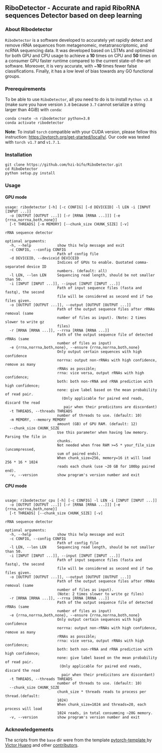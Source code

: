 ## RiboDetector - Accurate and rapid RiboRNA sequences Detector based on deep learning

### About Ribodetector

`RiboDetector` is a software developed to accurately yet rapidly detect and remove rRNA sequences from metagenomeic, metatranscriptomic, and ncRNA sequencing data. It was developed based on LSTMs and optimized for both GPU and CPU usage to achieve a **10** times on CPU and **50** times on a consumer GPU faster runtime compared to the current state-of-the-art software. Moreover, it is very accurate, with ~**10** times fewer false classifications. Finally, it has a low level of bias towards any GO functional groups. 


### Prerequirements

To be able to use `RiboDetector`, all you need to do is to install `Python v3.8` (make sure you have version `3.8` because `3.7` cannot serialize a string larger than 4GiB) with `conda`:

```shell
conda create -n ribodetector python=3.8
conda activate ribodetector
```

**Note**: To install `torch` compatible with your CUDA version, please fellow this instruction:
https://pytorch.org/get-started/locally/. Our code was tested with `torch v1.7` and `v1.7.1`.

### Installation

```shell
git clone https://github.com/hzi-bifo/RiboDetector.git
cd RiboDetector
python setup.py install
```

### Usage

#### GPU mode

```shell
usage: ribodetector [-h] [-c CONFIG] [-d DEVICEID] -l LEN -i [INPUT [INPUT ...]]
  -o [OUTPUT [OUTPUT ...]] [-r [RRNA [RRNA ...]]] [-e {rrna,norrna,both,none}] 
  [-t THREADS] [-m MEMORY] [--chunk_size CHUNK_SIZE] [-v]

rRNA sequence detector

optional arguments:
  -h, --help            show this help message and exit
  -c CONFIG, --config CONFIG
                        Path of config file
  -d DEVICEID, --deviceid DEVICEID
                        Indices of GPUs to enable. Quotated comma-separated device ID 
                        numbers. (default: all)
  -l LEN, --len LEN     Sequencing read length, should be not smaller than 50.
  -i [INPUT [INPUT ...]], --input [INPUT [INPUT ...]]
                        Path of input sequence files (fasta and fastq), the second 
                        file will be considered as second end if two files given.
  -o [OUTPUT [OUTPUT ...]], --output [OUTPUT [OUTPUT ...]]
                        Path of the output sequence files after rRNAs removal (same 
                        number of files as input). (Note: 2 times slower to write gz 
                        files)
  -r [RRNA [RRNA ...]], --rrna [RRNA [RRNA ...]]
                        Path of the output sequence file of detected rRNAs (same 
                        number of files as input)
  -e {rrna,norrna,both,none}, --ensure {rrna,norrna,both,none}
                        Only output certain sequences with high confidence
                        norrna: output non-rRNAs with high confidence, remove as many 
                        rRNAs as possible;
                        rrna: vice versa, output rRNAs with high confidence;
                        both: both non-rRNA and rRNA prediction with high confidence;
                        none: give label based on the mean probability of read pair.
                          (Only applicable for paired end reads, discard the read 
                           pair when their predicitons are discordant)
  -t THREADS, --threads THREADS
                        number of threads to use. (default: 10)
  -m MEMORY, --memory MEMORY
                        amount (GB) of GPU RAM. (default: 12)
  --chunk_size CHUNK_SIZE
                        Use this parameter when having low memory. Parsing the file in 
                        chunks.
                        Not needed when free RAM >=5 * your_file_size (uncompressed, 
                        sum of paired ends).
                        When chunk_size=256, memory=16 it will load 256 * 16 * 1024 
                        reads each chunk (use ~20 GB for 100bp paired end).
  -v, --version         show program's version number and exit
```

#### CPU mode

```shell

usage: ribodetector_cpu [-h] [-c CONFIG] -l LEN -i [INPUT [INPUT ...]] 
  -o [OUTPUT [OUTPUT ...]] [-r [RRNA [RRNA ...]]] [-e {rrna,norrna,both,none}] 
  [-t THREADS] [--chunk_size CHUNK_SIZE] [-v]

rRNA sequence detector

optional arguments:
  -h, --help            show this help message and exit
  -c CONFIG, --config CONFIG
                        Path of config file
  -l LEN, --len LEN     Sequencing read length, should be not smaller than 50.
  -i [INPUT [INPUT ...]], --input [INPUT [INPUT ...]]
                        Path of input sequence files (fasta and fastq), the second 
                        file will be considered as second end if two files given.
  -o [OUTPUT [OUTPUT ...]], --output [OUTPUT [OUTPUT ...]]
                        Path of the output sequence files after rRNAs removal (same 
                        number of files as input).
                        (Note: 2 times slower to write gz files)
  -r [RRNA [RRNA ...]], --rrna [RRNA [RRNA ...]]
                        Path of the output sequence file of detected rRNAs (same 
                        number of files as input)
  -e {rrna,norrna,both,none}, --ensure {rrna,norrna,both,none}
                        Only output certain sequences with high confidence
                        norrna: output non-rRNAs with high confidence, remove as many 
                        rRNAs as possible;
                        rrna: vice versa, output rRNAs with high confidence;
                        both: both non-rRNA and rRNA prediction with high confidence;
                        none: give label based on the mean probability of read pair.
                         (Only applicable for paired end reads, discard the read 
                          pair when their predicitons are discordant)
  -t THREADS, --threads THREADS
                        number of threads to use. (default: 10)
  --chunk_size CHUNK_SIZE
                        chunk_size * threads reads to process per thread.(default: 
                        1024)
                        When chunk_size=1024 and threads=20, each process will load 
                        1024 reads, in total consumming ~20G memory.
  -v, --version         show program's version number and exit
```

<!-- ### Benchmarks

We benchmarked five different rRNA detection methods including RiboDetector on 8 benchmarking datasets as following: 

- 20M paired end reads simulated based on  rRNA sequences from Silva database, those sequences are distinct from sequences used for training and validation.

- 20M paired end reads simulated based on 500K CDS sequences from OMA databases.

- 27,206,792 paired end reads simulated based on 13,848 viral gene sequences downloaded from ENA database.

- 7,917,920 real paired end amplicon sequencing reads targeting V1-V2 region  of  16s rRNA genes from oral microbiome study.

- 6,330,381 paired end reads simulated from 106,880 human noncoding RNA sequences.

- OMA_Silva dataset in figure C contains 1,027,675 paired end reads simulated on CDS sequences which share similarity to rRNA genes, the sequences with identity >=98% and query coverage >=90% to rRNAs were excluded.

- HOMD dataset in figure C has 100,558 paired end reads simulated on CDS sequences from HOMD database which share similarity to the FP sequences of three tools, again sequences with identity >=98% and query coverage >=90% to rRNAs were excluded.

- GO_FP_N_02 in figure C consisting of 678,250 paired end reads was simulated from OMA sequences which have the GO with FP reads ratio >=0.2 on 20M mRNA reads dataset for BWA, RiboDetector or SortMeRNA.

![Benchmarking the performance and runtime of different rRNA sequences detection methods](./benchmarks/benchmarks.jpg)

In the above figures, the definitions of *FPNR* and *FNR* are:

<img src="https://render.githubusercontent.com/render/math?math=\large FPNR=100\frac{false \:predictions}{total \: sequences}">

<img src="https://render.githubusercontent.com/render/math?math=\large FNR=100\frac{false \:negatives}{total \:positives}">

RiboDetector has a very high generalization ability and is capable of detecting novel rRNA sequences (Fig. C). -->

### Acknowledgements
The scripts from the `base` dir were from the template [pytorch-template
](https://github.com/victoresque/pytorch-template) by [Victor Huang](https://github.com/victoresque) and other [contributors](https://github.com/victoresque/pytorch-template/graphs/contributors).
